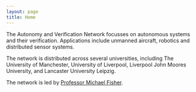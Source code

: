 ```yaml
---
layout: page
title: Home
---
```


<article class="row">

<section class="columns small-12 large-7" >
<div markdown="1">

The Autonomy and Verification Network focusses on autonomous systems and their verification. Applications include unmanned aircraft, robotics and distributed sensor systems.

The network is distributed across several universities, including The University of Manchester, University of Liverpool, Liverpool John Moores University, and Lancaster University Leipzig.

The network is led by [Professor Michael Fisher](https://web.cs.manchester.ac.uk/~michael/).


</div>

</section>
<section class="columns small-12 large-4" >
  
<!---
<a class="twitter-timeline" data-theme="dark" href="https://twitter.com/AandVNetwork?ref_src=twsrc%5Etfw">Tweets by AandVNetwork</a> <script async src="https://platform.twitter.com/widgets.js" charset="utf-8"></script> --->
</section> 

</article>
